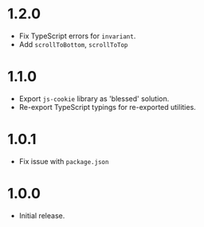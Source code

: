 # 1.2.0

- Fix TypeScript errors for `invariant`.
- Add `scrollToBottom`, `scrollToTop`

# 1.1.0

- Export `js-cookie` library as 'blessed' solution.
- Re-export TypeScript typings for re-exported utilities.

# 1.0.1

- Fix issue with `package.json`

# 1.0.0

- Initial release.